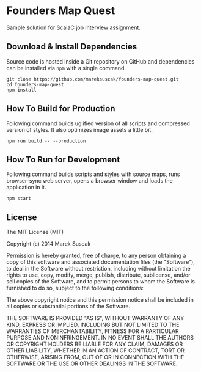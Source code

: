 Founders Map Quest
====================

Sample solution for ScalaC job interview assignment.

## Download & Install Dependencies


Source code is hosted inside a Git repository on GitHub and dependencies can be installed via ```npm``` with a single command.

```
git clone https://github.com/mareksuscak/founders-map-quest.git
cd founders-map-quest
npm install
```

## How To Build for Production


Following command builds uglified version of all scripts and compressed version of styles. It also optimizes image assets a little bit.

```
npm run build -- --production
```

## How To Run for Development

Following command builds scripts and styles with source maps, runs browser-sync web server, opens a browser window and loads the application in it.

```
npm start
```

## License

The MIT License (MIT)

Copyright (c) 2014 Marek Suscak

Permission is hereby granted, free of charge, to any person obtaining a copy
of this software and associated documentation files (the "Software"), to deal
in the Software without restriction, including without limitation the rights
to use, copy, modify, merge, publish, distribute, sublicense, and/or sell
copies of the Software, and to permit persons to whom the Software is
furnished to do so, subject to the following conditions:

The above copyright notice and this permission notice shall be included in all
copies or substantial portions of the Software.

THE SOFTWARE IS PROVIDED "AS IS", WITHOUT WARRANTY OF ANY KIND, EXPRESS OR
IMPLIED, INCLUDING BUT NOT LIMITED TO THE WARRANTIES OF MERCHANTABILITY,
FITNESS FOR A PARTICULAR PURPOSE AND NONINFRINGEMENT. IN NO EVENT SHALL THE
AUTHORS OR COPYRIGHT HOLDERS BE LIABLE FOR ANY CLAIM, DAMAGES OR OTHER
LIABILITY, WHETHER IN AN ACTION OF CONTRACT, TORT OR OTHERWISE, ARISING FROM,
OUT OF OR IN CONNECTION WITH THE SOFTWARE OR THE USE OR OTHER DEALINGS IN THE
SOFTWARE.

